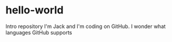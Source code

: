 # hello-world
Intro repository
I'm Jack and I'm coding on GitHub. I wonder what languages GitHub supports
